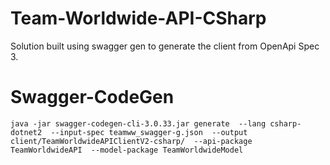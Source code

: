 # Team-Worldwide-API-CSharp
Solution built using swagger gen to generate the client from OpenApi Spec 3.

# Swagger-CodeGen
`
  java -jar swagger-codegen-cli-3.0.33.jar generate 
    --lang csharp-dotnet2 
    --input-spec teamww_swagger-g.json 
    --output client/TeamWorldwideAPIClientV2-csharp/ 
    --api-package TeamWorldwideAPI 
    --model-package TeamWorldwideModel
`
